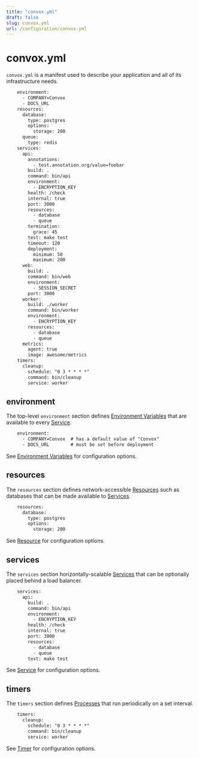 ```yaml
---
title: "convox.yml"
draft: false
slug: convox.yml
url: /configuration/convox-yml
---
```


# convox.yml

`convox.yml` is a manifest used to describe your application and all of its infrastructure needs.
```html
    environment:
      - COMPANY=Convox
      - DOCS_URL
    resources:
      database:
        type: postgres
        options:
          storage: 200
      queue:
        type: redis
    services:
      api:
        annotations:
          - test.annotation.org/value=foobar
        build: .
        command: bin/api
        environment:
          - ENCRYPTION_KEY
        health: /check
        internal: true
        port: 3000
        resources:
          - database
          - queue
        termination:
          grace: 45
        test: make test
        timeout: 120
        deployment:
          minimum: 50
          maximum: 200
      web:
        build: .
        command: bin/web
        environment:
          - SESSION_SECRET
        port: 3000
      worker:
        build: ./worker
        command: bin/worker
        environment:
          - ENCRYPTION_KEY
        resources:
          - database
          - queue
      metrics:
        agent: true
        image: awesome/metrics
    timers:
      cleanup:
        schedule: "0 3 * * * *"
        command: bin/cleanup
        service: worker
```
## environment

The top-level `environment` section defines [Environment Variables](/configuration/environment) that are available to every
[Service](/reference/primitives/app/service).
```html
    environment:
      - COMPANY=Convox  # has a default value of "Convox"
      - DOCS_URL        # must be set before deployment
```
See [Environment Variables](/configuration/environment) for configuration options.

## resources

The `resources` section defines network-accessible [Resources](/reference/primitives/app/resource)
such as databases that can be made available to [Services](/reference/primitives/app/service).
```html
    resources:
      database:
        type: postgres
        options:
          storage: 200
```
See [Resource](/reference/primitives/app/resource) for configuration options.

## services

The `services` section horizontally-scalable [Services](/reference/primitives/app/service)
that can be optionally placed behind a load balancer.
```html
    services:
      api:
        build: .
        command: bin/api
        environment:
          - ENCRYPTION_KEY
        health: /check
        internal: true
        port: 3000
        resources:
          - database
          - queue
        test: make test
```
See [Service](/reference/primitives/app/service) for configuration options.

## timers

The `timers` section defines [Processes](/reference/primitives/app/process)
that run periodically on a set interval.
```html
    timers:
      cleanup:
        schedule: "0 3 * * * *"
        command: bin/cleanup
        service: worker
```
See [Timer](/reference/primitives/app/timer) for configuration options.
